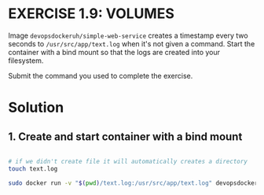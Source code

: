 # EXERCISE 1.9: VOLUMES

Image `devopsdockeruh/simple-web-service` creates a timestamp every two seconds to `/usr/src/app/text.log` when it's not given a command. Start the container with a bind mount so that the logs are created into your filesystem.

Submit the command you used to complete the exercise.

# Solution

## 1. Create and start container with a bind mount

```bash

# if we didn't create file it will automatically creates a directory
touch text.log

sudo docker run -v "$(pwd)/text.log:/usr/src/app/text.log" devopsdockeruh/simple-web-service
```
